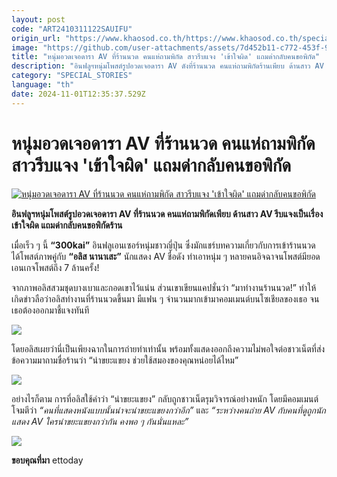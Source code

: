 ```yaml
---
layout: post
code: "ART2410311122SAUIFU"
origin_url: "https://www.khaosod.co.th/https://www.khaosod.co.th/special-stories/news_9484870"
image: "https://github.com/user-attachments/assets/7d452b11-c772-453f-9787-a30bcdfdc9c9"
title: "หนุ่มอวดเจอดารา AV ที่ร้านนวด คนแห่ถามพิกัด สาวรีบแจง 'เข้าใจผิด' แถมด่ากลับคนขอพิกัด"
description: "อินฟลูฯหนุ่มโพสต์รูปอวดเจอดารา AV ดังที่ร้านนวด คนแห่ถามพิกัดร้านเพียบ ด้านสาว AV รีบแจงเป็นเรื่องเข้าใจผิด แถมด่ากลับคนขอพิกัดนร้าน"
category: "SPECIAL_STORIES"
language: "th"
date: 2024-11-01T12:35:37.529Z
---
```


# หนุ่มอวดเจอดารา AV ที่ร้านนวด คนแห่ถามพิกัด สาวรีบแจง 'เข้าใจผิด' แถมด่ากลับคนขอพิกัด

[![หนุ่มอวดเจอดารา AV ที่ร้านนวด คนแห่ถามพิกัด สาวรีบแจง 'เข้าใจผิด' แถมด่ากลับคนขอพิกัด](https://www.khaosod.co.th/wpapp/uploads/2024/10/av1031-1w.jpg "หนุ่มอวดเจอดารา AV ที่ร้านนวด คนแห่ถามพิกัด สาวรีบแจง 'เข้าใจผิด' แถมด่ากลับคนขอพิกัด")](https://www.khaosod.co.th/wpapp/uploads/2024/10/av1031-1w.jpg)

**อินฟลูฯหนุ่มโพสต์รูปอวดเจอดารา AV ที่ร้านนวด คนแห่ถามพิกัดเพียบ ด้านสาว AV รีบแจงเป็นเรื่องเข้าใจผิด แถมด่ากลับคนขอพิกัดร้าน**

เมื่อเร็ว ๆ นี้ **“300kai”** อินฟลูเอนเซอร์หนุ่มชาวญี่ปุ่น ซึ่งมักแชร์บทความเกี่ยวกับการเข้าร้านนวด ได้โพสต์ภาพคู่กับ **“อลิส นานาเสะ”** นักแสดง AV ชื่อดัง ทำเอาหนุ่ม ๆ หลายคนอิจฉาจนโพสต์มียอดเอนเกจโพสต์ถึง 7 ล้านครั้ง!

จากภาพอลิสสวมชุดบางเบาและกอดเขาไว้แน่น ส่วนเขาเขียนแคปชั่นว่า “มาทำงานร้านนวด!” ทำให้เกิดข่าวลือว่าอลิสทำงานที่ร้านนวดขึ้นมา มีแฟน ๆ จำนวนมากเข้ามาคอมเมนต์บนโซเชียลของเธอ จนเธอต้องออกมาชี้แจงทันที

[![](https://www.khaosod.co.th/wpapp/uploads/2024/10/av1031-1.jpg)](https://www.khaosod.co.th/wpapp/uploads/2024/10/av1031-1.jpg)

โดยอลิสเผยว่านี่เป็นเพียงฉากในการถ่ายทำเท่านั้น พร้อมทั้งแสดงออกถึงความไม่พอใจต่อชาวเน็ตที่ส่งข้อความมาถามชื่อร้านว่า “น่าขยะแขยง ช่วยใช้สมองของคุณหน่อยได้ไหม”

[![](https://www.khaosod.co.th/wpapp/uploads/2024/10/av1031-2.jpg)](https://www.khaosod.co.th/wpapp/uploads/2024/10/av1031-2.jpg)

อย่างไรก็ตาม การที่อลิสใช้คำว่า “น่าขยะแขยง” กลับถูกชาวเน็ตรุมวิจารณ์อย่างหนัก โดยมีคอมเมนต์โจมตีว่า _“คนที่แสดงหนังแบบนั้นน่าจะน่าขยะแขยงกว่าอีก”_ และ _“ระหว่างคนถ่าย AV กับคนที่ดูถูกนักแสดง AV ใครน่าขยะแขยงกว่ากัน คงพอ ๆ กันนั่นแหละ”_

[![](https://www.khaosod.co.th/wpapp/uploads/2024/10/av1031-3.jpg)](https://www.khaosod.co.th/wpapp/uploads/2024/10/av1031-3.jpg)

**ขอบคุณที่มา** ettoday